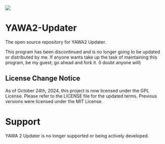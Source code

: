 <img src="https://img.shields.io/badge/license-GPL-green">

# YAWA2-Updater
The open source repository for YAWA2 Updater.

This program has been discontinued and is no longer going to be updated or distributed by me. If anyone wants take up the task of maintaining this program, be my guest; go ahead and fork it. (I doubt anyone will)

## License Change Notice
As of October 24th, 2024, this project is now licensed under the GPL License. 
Please refer to the LICENSE file for the updated terms. Previous versions were licensed under the MIT License.

# Support
YAWA 2 Updater is no longer supported or being actively developed.
